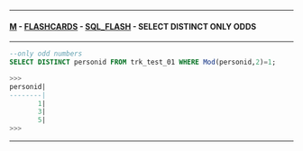 
---

#### [M](https://github.com/ttltrk/TTT/blob/master/menu.md) - [FLASHCARDS](https://github.com/ttltrk/TTT/tree/master/FLASHCARDS/FLASHCARDS.md) - [SQL_FLASH](https://github.com/ttltrk/TTT/tree/master/FLASHCARDS/SQL_FLASH/SQL_FLASH.md) - SELECT DISTINCT ONLY ODDS

---

```sql
--only odd numbers
SELECT DISTINCT personid FROM trk_test_01 WHERE Mod(personid,2)=1;

>>>
personid|
--------|
       1|
       3|
       5|
>>>
```

---
